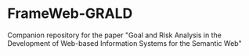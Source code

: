 # FrameWeb-GRALD
Companion repository for the paper "Goal and Risk Analysis in the Development of Web-based Information Systems for the Semantic Web"
